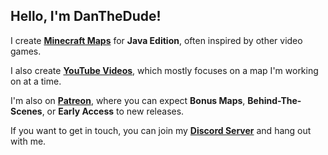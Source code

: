 ## Hello, I'm **DanTheDude**!

I create **[Minecraft Maps](https://www.planetminecraft.com/member/danthedude/)** for **Java Edition**, often inspired by other video games.

I also create **[YouTube Videos](https://www.youtube.com/channel/UCiMWeGliSAsDVsd6yYnxDkA)**, which mostly focuses on a map I'm working on at a time.

I'm also on **[Patreon](https://patreon.com/DanTheDude?utm_medium=clipboard_copy&utm_source=copyLink&utm_campaign=creatorshare_creator&utm_content=join_link)**, where you can expect **Bonus Maps**, **Behind-The-Scenes**, or **Early Access** to new releases.

If you want to get in touch, you can join my **[Discord Server](https://discord.gg/NzH2R6d2c9)** and hang out with me.
